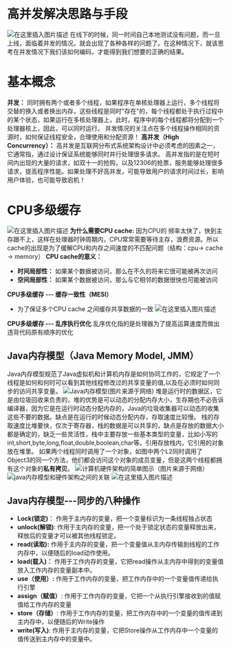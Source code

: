 # 高并发解决思路与手段
![在这里插入图片描述](https://img-blog.csdnimg.cn/20191218224022205.png?x-oss-process=image/watermark,type_ZmFuZ3poZW5naGVpdGk,shadow_10,text_aHR0cHM6Ly9ibG9nLmNzZG4ubmV0L3NpbmF0XzIyNzk3NDI5,size_16,color_FFFFFF,t_70)
在线下的时候，同一时间自己本地测试没有问题，而一旦上线，面临着并发的情况，就会出现了各种各样的问题了。在这种情况下，就该思考在并发情况下我们该如何编码，才能得到我们想要的正确的结果。
# 基本概念
**并发：** 同时拥有两个或者多个线程，如果程序在单核处理器上运行，多个线程将交替的换入或者换出内存，这些线程是同时"存在"的，每个线程都处于执行过程中的某个状态，如果运行在多核处理器上，此时，程序中的每个线程都将分配到一个处理器核上，因此，可以同时运行。
并发情况的关注点在多个线程操作相同的资源时，如何保证线程安全，合理使用和分配资源！
**高并发（High	Concurrency）：** 高并发是互联网分布式系统架构设计中必须考虑的因素之一，它通常指，通过设计保证系统能够同时并行处理很多请求。
高并发指的是在短时间内出现的大量的请求，如双十一的抢购，以及12306的抢票，服务能够处理很多请求，提高程序性能。如果处理不好高并发，可能导致用户的请求时间过长，影响用户体验，也可能导致宕机！
# CPU多级缓存
![在这里插入图片描述](https://img-blog.csdnimg.cn/20191223225135748.png?x-oss-process=image/watermark,type_ZmFuZ3poZW5naGVpdGk,shadow_10,text_aHR0cHM6Ly9ibG9nLmNzZG4ubmV0L3NpbmF0XzIyNzk3NDI5,size_16,color_FFFFFF,t_70)
**为什么需要CPU cache:**  因为CPU的 频率太快了，快到主存跟不上，这样在处理器时钟周期内，CPU常常需要等待主存，浪费资源。所以cache的出现是为了缓解CPU和内存之间速度的不匹配问题（结构：cpu-> cache -> memory）
**CPU cache的意义：**

 - **时间局部性：** 	如果某个数据被访问，那么在不久的将来它很可能被再次访问
 - **空间局部性：** 如果某个数据被访问，那么与它相邻的数据很快也可能被访问

**CPU多级缓存  ---  缓存一致性（MESI）**

 - 为了保证多个CPU cache 之间缓存共享数据的一致
![在这里插入图片描述](https://img-blog.csdnimg.cn/2019122323081958.png?x-oss-process=image/watermark,type_ZmFuZ3poZW5naGVpdGk,shadow_10,text_aHR0cHM6Ly9ibG9nLmNzZG4ubmV0L3NpbmF0XzIyNzk3NDI5,size_16,color_FFFFFF,t_70)

**CPU多级缓存   --- 乱序执行优化**
乱序优化指的是处理器为了提高运算速度而做出违背代码原有顺序的优化
## Java内存模型（Java Memory Model, JMM）
Java内存模型规范了Java虚拟机和计算机内存是如何协同工作的，它规定了一个线程是如何和何时可以看到其他线程修改过的共享变量的值,以及在必须时如何同步的访问共享变量。
![Java内存模型(图片来源于网络)](https://img-blog.csdnimg.cn/20191224215516990.png?x-oss-process=image/watermark,type_ZmFuZ3poZW5naGVpdGk,shadow_10,text_aHR0cHM6Ly9ibG9nLmNzZG4ubmV0L3NpbmF0XzIyNzk3NDI5,size_16,color_FFFFFF,t_70)
堆是运行时的数据区，它是由垃圾回收来负责的，堆的优势是可以动态的分配内存大小，生存期也不必告诉编译器，因为它是在运行时动态分配内存的，Java的垃圾收集器可以动态的收集这些不要的数据。缺点是在运行的时候动态分配内存，存取速度比较慢。
栈的存取速度比堆要快，仅次于寄存器，栈的数据是可以共享的，缺点是存放的数据大小都是确定的，缺乏一些灵活性，栈中主要存放一些基本类型的变量，比如小写的int,short,byte,long,float,double,boolean,char等。引用存放栈内，它引用的对象放在堆里。 
如果两个线程同时调用了一个对象，如图中两个L2同时调用了Object3的同一个方法，他们都会访问这个对象的成员变量，但是这两个线程都拥有这个对象的**私有拷贝**。
![计算机硬件架构的简单图示（图片来源于网络）](https://img-blog.csdnimg.cn/20191224220910870.png?x-oss-process=image/watermark,type_ZmFuZ3poZW5naGVpdGk,shadow_10,text_aHR0cHM6Ly9ibG9nLmNzZG4ubmV0L3NpbmF0XzIyNzk3NDI5,size_16,color_FFFFFF,t_70)
![java内存模型和硬件架构之间的关联](https://img-blog.csdnimg.cn/20191224221223834.png?x-oss-process=image/watermark,type_ZmFuZ3poZW5naGVpdGk,shadow_10,text_aHR0cHM6Ly9ibG9nLmNzZG4ubmV0L3NpbmF0XzIyNzk3NDI5,size_16,color_FFFFFF,t_70)
![在这里插入图片描述](https://img-blog.csdnimg.cn/20191224230231668.png?x-oss-process=image/watermark,type_ZmFuZ3poZW5naGVpdGk,shadow_10,text_aHR0cHM6Ly9ibG9nLmNzZG4ubmV0L3NpbmF0XzIyNzk3NDI5,size_16,color_FFFFFF,t_70)
## Java内存模型---同步的八种操作

 - **Lock(锁定)**： 作用于主内存的变量，把一个变量标识为一条线程独占状态
 - **unlock(解锁)**:  作用于主内存的变量，把一个处于锁定状态的变量释放出来，释放后的变量才可以被其他线程锁定。
 - **read(读取):** 作用于主内存的变量，把一个变量值从主内存传输到线程的工作内存中，以便随后的load动作使用。
 - **load(载入)：** 作用于工作内存的变量，它把read操作从主内存中得到的变量值放入工作内存的变量副本中。
 - **use（使用）:** 作用于工作内存的变量，把工作内存中的一个变量值传递给执行引擎
 - **assign（赋值）**: 作用于工作内存的变量，它把一个从执行引擎接收到的值赋值给工作内存的变量
 - **store（存储）**: 作用于工作内存的变量，把工作内存中的一个变量的值传递到主内存中，以便随后的Write操作
 - **write(写入)**: 作用于主内存的变量，它把Store操作从工作内存中一个变量的值传送到主内存中的变量中。
